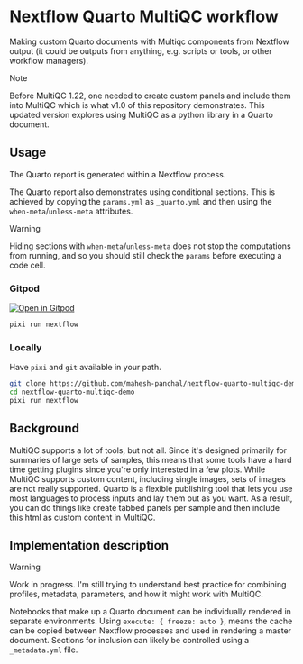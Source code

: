 # Nextflow Quarto MultiQC workflow

Making custom Quarto documents with Multiqc components from Nextflow output (it could
be outputs from anything, e.g. scripts or tools, or other workflow managers).

> [!NOTE]  
> Before MultiQC 1.22, one needed to create custom panels and include them into
> MultiQC which is what v1.0 of this repository demonstrates. This updated version
> explores using MultiQC as a python library in a Quarto document.

## Usage

The Quarto report is generated within a Nextflow process.

The Quarto report also demonstrates using conditional sections. This is
achieved by copying the `params.yml` as `_quarto.yml` and then using the
`when-meta`/`unless-meta` attributes. 

> [!WARNING]
> Hiding sections with `when-meta`/`unless-meta` does not stop the computations
> from running, and so you should still check the `params` before executing
> a code cell.

### Gitpod

[![Open in Gitpod](https://gitpod.io/button/open-in-gitpod.svg)](https://gitpod.io/#https://github.com/mahesh-panchal/nextflow-quarto-multiqc-demo)

```bash
pixi run nextflow
```

### Locally

Have `pixi` and `git` available in your path.

```bash
git clone https://github.com/mahesh-panchal/nextflow-quarto-multiqc-demo.git
cd nextflow-quarto-multiqc-demo
pixi run nextflow
```

## Background

MultiQC supports a lot of tools, but not all. Since it's designed primarily for
summaries of large sets of samples, this means that some tools have a hard time getting
plugins since you're only interested in a few plots. While MultiQC supports custom content,
including single images, sets of images are not really supported. Quarto is a flexible publishing tool
that lets you use most languages to process inputs and lay them out as you want.
As a result, you can do things like create tabbed panels per sample and then include
this html as custom content in MultiQC.

## Implementation description

> [!WARNING]
> Work in progress. I'm still trying to understand best practice for combining profiles,
> metadata, parameters, and how it might work with MultiQC.

Notebooks that make up a Quarto document can be individually rendered in separate environments.
Using `execute: { freeze: auto }`, means the cache can be copied between Nextflow processes
and used in rendering a master document. Sections for inclusion can likely be controlled using
a `_metadata.yml` file.
